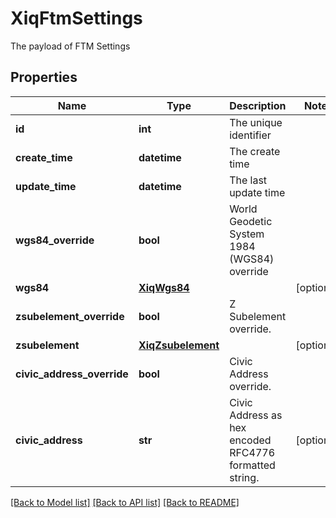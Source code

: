 # XiqFtmSettings

The payload of FTM Settings
## Properties
Name | Type | Description | Notes
------------ | ------------- | ------------- | -------------
**id** | **int** | The unique identifier | 
**create_time** | **datetime** | The create time | 
**update_time** | **datetime** | The last update time | 
**wgs84_override** | **bool** | World Geodetic System 1984 (WGS84) override | 
**wgs84** | [**XiqWgs84**](XiqWgs84.md) |  | [optional] 
**zsubelement_override** | **bool** | Z Subelement override. | 
**zsubelement** | [**XiqZsubelement**](XiqZsubelement.md) |  | [optional] 
**civic_address_override** | **bool** | Civic Address override. | 
**civic_address** | **str** | Civic Address as hex encoded RFC4776 formatted string. | [optional] 

[[Back to Model list]](../README.md#documentation-for-models) [[Back to API list]](../README.md#documentation-for-api-endpoints) [[Back to README]](../README.md)


